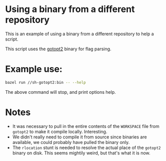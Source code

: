 # Using a binary from a different repository

This is an example of using a binary from a different repository
to help a script.

This script uses the [gotopt2][gotopt] binary for flag parsing.

  [gotopt]: https://github.com/filmil/gotopt2

# Example use:

``` bash
bazel run //sh-gotopt2:bin -- --help
```

The above command will stop, and print options help.

# Notes

- It was necessary to pull in the entire contents of the `WORKSPACE`
  file from `gotopt2` to make it compile locally.  Interesting.
- We didn't really need to compile it from source since binaries are
  available, we could probably have pulled the binary only.
- The `rlocation` stunt is needed to resolve the actual place of the
  `gotopt2` binary on disk.  This seems mightily weird, but that's
  what it is now.

